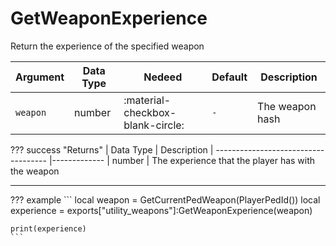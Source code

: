 # GetWeaponExperience
Return the experience of the specified weapon

| Argument              | Data Type                            | Nedeed                    | Default         | Description
| ----------------------| ------------------------------------ | ------------------------- |-----------------|-------------
| `weapon`                | number | :material-checkbox-blank-circle: | `-` | The weapon hash

??? success "Returns"
    | Data Type                            | Description
    | ------------------------------------ |-------------
    | number | The experience that the player has with the weapon

---
??? example
    ```
    local weapon = GetCurrentPedWeapon(PlayerPedId())
    local experience = exports["utility_weapons"]:GetWeaponExperience(weapon)

    print(experience)
    ```